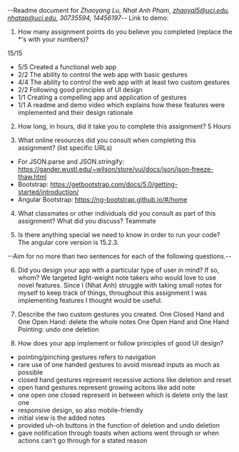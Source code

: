 --Readme document for *Zhaoyang Lu, Nhat Anh Pham*, *zhaoyal5@uci.edu, nhatap@uci.edu*, *30735594, 14456197*--
Link to demo: 

1. How many assignment points do you believe you completed (replace the *'s with your numbers)?

15/15
- 5/5 Created a functional web app
- 2/2 The ability to control the web app with basic gestures
- 4/4 The ability to control the web app with at least two custom gestures
- 2/2 Following good principles of UI design
- 1/1 Creating a compelling app and application of gestures
- 1/1 A readme and demo video which explains how these features were implemented and their design rationale

2. How long, in hours, did it take you to complete this assignment?
5 Hours


3. What online resources did you consult when completing this assignment? (list specific URLs)
- For JSON.parse and JSON.stringify: https://gander.wustl.edu/~wilson/store/yui/docs/json/json-freeze-thaw.html
- Bootstrap: https://getbootstrap.com/docs/5.0/getting-started/introduction/
- Angular Bootstrap: https://ng-bootstrap.github.io/#/home


4. What classmates or other individuals did you consult as part of this assignment? What did you discuss?
Teammate


5. Is there anything special we need to know in order to run your code?
The angular core version is 15.2.3.

--Aim for no more than two sentences for each of the following questions.--


6. Did you design your app with a particular type of user in mind? If so, whom?
We targeted light-weight note takers who would love to use novel features. Since I (Nhat Anh) struggle with taking small notes for myself to keep track of things, throughout this assignment I was implementing features I thought would be useful.

7. Describe the two custom gestures you created.
One Closed Hand and One Open Hand: delete the whole notes
One Open Hand and One Hand Pointing: undo one deletion

8. How does your app implement or follow principles of good UI design?
- pointing/pinching gestures refers to navigation
- rare use of one handed gestures to avoid misread inputs as much as possible
- closed hand gestures represent recessive actions like deletion and reset
- open hand gestures represent growing acitons like add note
- one open one closed represent in between which is delete only the last one
- responsive design, so also mobile-friendly
- initial view is the added notes
- provided uh-oh buttons in the function of deletion and undo deletion
- gave notification through toasts when actions went through or when actions can't go through for a stated reason
